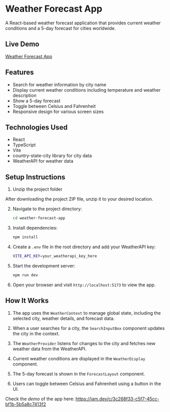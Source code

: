 # Weather Forecast App

A React-based weather forecast application that provides current weather conditions and a 5-day forecast for cities worldwide.

## Live Demo

[Weather Forecast App](https://know-thy-weather.netlify.app/)

## Features

- Search for weather information by city name
- Display current weather conditions including temperature and weather description
- Show a 5-day forecast
- Toggle between Celsius and Fahrenheit
- Responsive design for various screen sizes

## Technologies Used

- React
- TypeScript
- Vite
- country-state-city library for city data
- WeatherAPI for weather data

## Setup Instructions

1. Unzip the project folder

After downloading the project ZIP file, unzip it to your desired location.

2. Navigate to the project directory:

   ```bash
   cd weather-forecast-app
   ```

3. Install dependencies:

   ```bash
   npm install
   ```

4. Create a `.env` file in the root directory and add your WeatherAPI key:

   ```bash
   VITE_API_KEY=your_weatherapi_key_here
   ```

5. Start the development server:

   ```bash
   npm run dev
   ```

6. Open your browser and visit `http://localhost:5173` to view the app.

## How It Works

1. The app uses the `WeatherContext` to manage global state, including the selected city, weather details, and forecast data.

2. When a user searches for a city, the `SearchInputBox` component updates the city in the context.

3. The `WeatherProvider` listens for changes to the city and fetches new weather data from the WeatherAPI.

4. Current weather conditions are displayed in the `WeatherDisplay` component.

5. The 5-day forecast is shown in the `ForecastLayout` component.

6. Users can toggle between Celsius and Fahrenheit using a button in the UI.

Check the *demo* of the app here: https://jam.dev/c/3c268f33-c5f7-45cc-bf1b-5b5a8c7413f2
